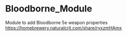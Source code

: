 # Bloodborne_Module
Module to add Bloodborne 5e weapon properties https://homebrewery.naturalcrit.com/share/ryxzmHAmx

